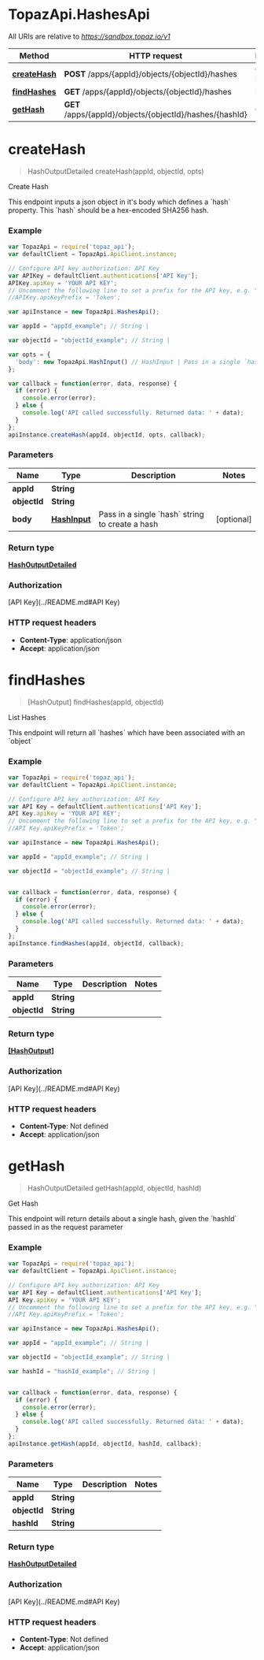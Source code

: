 # TopazApi.HashesApi

All URIs are relative to *https://sandbox.topaz.io/v1*

Method | HTTP request | Description
------------- | ------------- | -------------
[**createHash**](HashesApi.md#createHash) | **POST** /apps/{appId}/objects/{objectId}/hashes | Create Hash
[**findHashes**](HashesApi.md#findHashes) | **GET** /apps/{appId}/objects/{objectId}/hashes | List Hashes
[**getHash**](HashesApi.md#getHash) | **GET** /apps/{appId}/objects/{objectId}/hashes/{hashId} | Get Hash


<a name="createHash"></a>
# **createHash**
> HashOutputDetailed createHash(appId, objectId, opts)

Create Hash

This endpoint inputs a json object in it&#39;s body which defines a &#x60;hash&#x60; property. This &#x60;hash&#x60; should be a hex-encoded SHA256 hash. 

### Example
```javascript
var TopazApi = require('topaz_api');
var defaultClient = TopazApi.ApiClient.instance;

// Configure API key authorization: API Key
var APIKey = defaultClient.authentications['API Key'];
APIKey.apiKey = 'YOUR API KEY';
// Uncomment the following line to set a prefix for the API key, e.g. "Token" (defaults to null)
//APIKey.apiKeyPrefix = 'Token';

var apiInstance = new TopazApi.HashesApi();

var appId = "appId_example"; // String | 

var objectId = "objectId_example"; // String | 

var opts = { 
  'body': new TopazApi.HashInput() // HashInput | Pass in a single `hash` string to create a hash
};

var callback = function(error, data, response) {
  if (error) {
    console.error(error);
  } else {
    console.log('API called successfully. Returned data: ' + data);
  }
};
apiInstance.createHash(appId, objectId, opts, callback);
```

### Parameters

Name | Type | Description  | Notes
------------- | ------------- | ------------- | -------------
 **appId** | **String**|  | 
 **objectId** | **String**|  | 
 **body** | [**HashInput**](HashInput.md)| Pass in a single &#x60;hash&#x60; string to create a hash | [optional] 

### Return type

[**HashOutputDetailed**](HashOutputDetailed.md)

### Authorization

[API Key](../README.md#API Key)

### HTTP request headers

 - **Content-Type**: application/json
 - **Accept**: application/json

<a name="findHashes"></a>
# **findHashes**
> [HashOutput] findHashes(appId, objectId)

List Hashes

This endpoint will return all &#x60;hashes&#x60; which have been associated with an &#x60;object&#x60;

### Example
```javascript
var TopazApi = require('topaz_api');
var defaultClient = TopazApi.ApiClient.instance;

// Configure API key authorization: API Key
var API Key = defaultClient.authentications['API Key'];
API Key.apiKey = 'YOUR API KEY';
// Uncomment the following line to set a prefix for the API key, e.g. "Token" (defaults to null)
//API Key.apiKeyPrefix = 'Token';

var apiInstance = new TopazApi.HashesApi();

var appId = "appId_example"; // String | 

var objectId = "objectId_example"; // String | 


var callback = function(error, data, response) {
  if (error) {
    console.error(error);
  } else {
    console.log('API called successfully. Returned data: ' + data);
  }
};
apiInstance.findHashes(appId, objectId, callback);
```

### Parameters

Name | Type | Description  | Notes
------------- | ------------- | ------------- | -------------
 **appId** | **String**|  | 
 **objectId** | **String**|  | 

### Return type

[**[HashOutput]**](HashOutput.md)

### Authorization

[API Key](../README.md#API Key)

### HTTP request headers

 - **Content-Type**: Not defined
 - **Accept**: application/json

<a name="getHash"></a>
# **getHash**
> HashOutputDetailed getHash(appId, objectId, hashId)

Get Hash

This endpoint will return details about a single hash, given the &#x60;hashId&#x60; passed in as the request parameter

### Example
```javascript
var TopazApi = require('topaz_api');
var defaultClient = TopazApi.ApiClient.instance;

// Configure API key authorization: API Key
var API Key = defaultClient.authentications['API Key'];
API Key.apiKey = 'YOUR API KEY';
// Uncomment the following line to set a prefix for the API key, e.g. "Token" (defaults to null)
//API Key.apiKeyPrefix = 'Token';

var apiInstance = new TopazApi.HashesApi();

var appId = "appId_example"; // String | 

var objectId = "objectId_example"; // String | 

var hashId = "hashId_example"; // String | 


var callback = function(error, data, response) {
  if (error) {
    console.error(error);
  } else {
    console.log('API called successfully. Returned data: ' + data);
  }
};
apiInstance.getHash(appId, objectId, hashId, callback);
```

### Parameters

Name | Type | Description  | Notes
------------- | ------------- | ------------- | -------------
 **appId** | **String**|  | 
 **objectId** | **String**|  | 
 **hashId** | **String**|  | 

### Return type

[**HashOutputDetailed**](HashOutputDetailed.md)

### Authorization

[API Key](../README.md#API Key)

### HTTP request headers

 - **Content-Type**: Not defined
 - **Accept**: application/json

